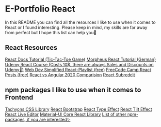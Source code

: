 # E-Portfolio React

In this README you can find all the resources I like to use when it comes to React or I found interesting. 
Please keep in mind, my skills are far away from perfect but I hope this list can help you🐝

## React Resources

<a href="https://reactjs.org/tutorial/tutorial.html">React Docs Tutorial (Tic-Tac-Toe Game)</a>
<a href="https://www.youtube.com/watch?v=HCJCFV-OGnY&list=PLNmsVeXQZj7oi_Q4whC28Yp12l1I-hauk">Morpheus React Tutorial (German)</a>
<a href="https://www.udemy.com/course/complete-react-developer-zero-to-mastery/">Udemy React Course (Costs 10$, there are always Sales and Discounts on Udemy🦦)</a>
<a href="https://www.youtube.com/watch?v=1wZoGFF_oi4&list=PLZlA0Gpn_vH_NT5zPVp18nGe_W9LqBDQK">Web Dev Simplified React-Playlist (free)</a>
<a href="https://www.freecodecamp.org/news/tag/react/">FreeCode Camp React Posts (free)</a>
<a href="https://medium.com/@devathon_/react-vs-angular-2020-681339784b94">React vs Angular 2020 Comparision</a>
<a href="https://www.reddit.com/r/reactjs/">React Subreddit</a>

## npm packages I like to use when it comes to Frontend

<a href="https://www.npmjs.com/package/tachyons">Tachyons CSS Library</a>
<a href="https://www.npmjs.com/package/react-bootstrap">React Bootstrap</a>
<a href="https://www.npmjs.com/package/react-typist">React Type Effect</a>
<a href="https://www.npmjs.com/package/react-tilt">React Tilt Effect</a>
<a href="https://www.npmjs.com/package/react-live">React Live Editor</a>
<a href="https://www.npmjs.com/package/@material-ui/core">Material-UI Core React Library</a>
<a href="https://dev.to/manindu/a-list-of-useful-npm-packages-for-react-developers-3dhg">List of other npm-packages, if you are interested✨</a>


